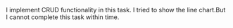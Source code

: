 I implement CRUD functionality in this task. I tried to show the line chart.But I cannot complete this task within time.
